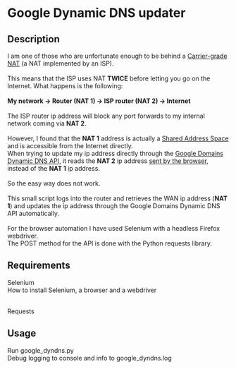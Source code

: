 # Google Dynamic DNS updater
## Description
I am one of those who are unfortunate enough to be behind a [Carrier-grade NAT](https://en.wikipedia.org/wiki/Carrier-grade_NAT) (a NAT implemented by an ISP).<br><br> 
This means that the ISP uses NAT **TWICE** before letting you go on the Internet. What happens is the following:<br><br>
**My network -> Router (NAT 1) -> ISP router (NAT 2) -> Internet**<br><br> 
The ISP router ip address will block any port forwards to my internal network coming via **NAT 2**.<br><br>
However, I found that the **NAT 1** address is actually a [Shared Address Space](https://rdap.arin.net/registry/ip/100.64.0.0) and is accessible from the Internet directly.<br> 
When trying to update my ip address directly through the [Google Domains Dynamic DNS API](https://support.google.com/domains/answer/6147083?hl=en#:~:text=Update%20your%20Dynamic%20DNS%20record%20with%20the%20API), it reads the **NAT 2** ip address [sent by the browser](https://support.google.com/domains/answer/6147083?hl=en#:~:text=If%20not%20supplied%2C%20we%20use%20the%20IP%20of%20the%20agent%20that%20sent%20the%20request.), instead of the **NAT 1** ip address.<br><br>
So the easy way does not work.<br><br> 
This small script logs into the router and retrieves the WAN ip address (**NAT 1**) and updates the ip address through the Google Domains Dynamic DNS API automatically.<br><br> 
For the browser automation I have used Selenium with a headless Firefox webdriver.<br>
The POST method for the API is done with the Python requests library.

## Requirements
Selenium<br> 
How to install Selenium, a browser and a webdriver<br><br> 

Requests

## Usage
Run google_dyndns.py <br> 
Debug logging to console and info to google_dyndns.log<br> 
